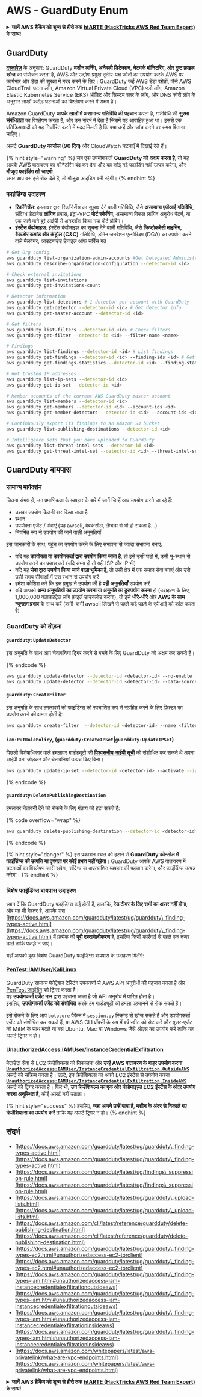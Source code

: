 # AWS - GuardDuty Enum

<details>

<summary><strong>जानें AWS हैकिंग को शून्य से हीरो तक</strong> <a href="https://training.hacktricks.xyz/courses/arte"><strong>htARTE (HackTricks AWS Red Team Expert)</strong></a><strong> के साथ!</strong></summary>

HackTricks का समर्थन करने के अन्य तरीके:

* अगर आप चाहते हैं कि आपकी **कंपनी HackTricks में विज्ञापित हो** या **HackTricks को PDF में डाउनलोड करें** तो [**सब्सक्रिप्शन प्लान्स देखें**](https://github.com/sponsors/carlospolop)!
* [**आधिकारिक PEASS और HackTricks स्वैग**](https://peass.creator-spring.com) प्राप्त करें
* हमारे विशेष [**NFTs**](https://opensea.io/collection/the-peass-family) संग्रह [**The PEASS Family**](https://opensea.io/collection/the-peass-family) खोजें
* **शामिल हों** 💬 [**डिस्कॉर्ड समूह**](https://discord.gg/hRep4RUj7f) या [**टेलीग्राम समूह**](https://t.me/peass) या हमें **ट्विटर** 🐦 [**@hacktricks_live**](https://twitter.com/hacktricks_live)** पर फॉलो** करें।
* **अपने हैकिंग ट्रिक्स साझा करें, हैकट्रिक्स** और [**HackTricks Cloud**](https://github.com/carlospolop/hacktricks-cloud) github repos में PRs सबमिट करके।

</details>

## GuardDuty

[**दस्तावेज़**](https://aws.amazon.com/guardduty/features/) के अनुसार: GuardDuty **मशीन लर्निंग, अनैमली डिटेक्शन, नेटवर्क मॉनिटरिंग, और दुष्ट फ़ाइल खोज** का संयोजन करता है, AWS और उद्योग-प्रमुख तृतीय-पक्ष स्रोतों का उपयोग करके AWS पर कार्यभार और डेटा की सुरक्षा में मदद करने के लिए। GuardDuty कई AWS डेटा स्रोतों, जैसे AWS CloudTrail घटना लॉग, Amazon Virtual Private Cloud (VPC) फ्लो लॉग, Amazon Elastic Kubernetes Service (EKS) ऑडिट और सिस्टम स्तर के लॉग, और DNS क्वेरी लॉग के अनुसार लाखों करोड़ घटनाओं का विश्लेषण करने में सक्षम है।

Amazon GuardDuty **आपके खातों में असामान्य गतिविधि की पहचान** करता है, गतिविधि की **सुरक्षा संबंधितता** का विश्लेषण करता है, और उस संदर्भ में देता है जिसमें यह आवाहित हुआ था। इससे एक प्रतिक्रियावादी को यह निर्धारित करने में मदद मिलती है कि क्या उन्हें और जांच करने पर समय बिताना चाहिए।

अलर्ट **GuardDuty कांसोल (90 दिन)** और CloudWatch घटनाएँ में दिखाई देते हैं।

{% hint style="warning" %}
जब एक उपयोगकर्ता **GuardDuty को अक्षम करता है**, तो यह आपके AWS वातावरण का मॉनिटरिंग बंद कर देगा और यह कोई नई फाइंडिंग नहीं उत्पन्न करेगा, और **मौजूदा फाइंडिंग खो जाएगी**।\
अगर आप बस इसे रोक देते हैं, तो मौजूदा फाइंडिंग बनी रहेगी।
{% endhint %}

### फाइंडिंग्स उदाहरण

* **रिकॉनेसेंस**: हमलावर द्वारा रिकॉनेसेंस का सुझाव देने वाली गतिविधि, जैसे **असामान्य एपीआई गतिविधि**, संदिग्ध डेटाबेस **लॉगिन** प्रयास, इंट्रा-VPC **पोर्ट स्कैनिंग**, असामान्य विफल लॉगिन अनुरोध पैटर्न, या एक जाने माने बुरे आईपी से अनब्लॉक किया गया पोर्ट प्रोबिंग।
* **इंस्टेंस कंप्रोमाइज़**: इंस्टेंस कंप्रोमाइज़ का सूचना देने वाली गतिविधि, जैसे **क्रिप्टोकरेंसी माइनिंग, बैकडोर कमांड और कंट्रोल (C\&C)** गतिविधि, डोमेन जनरेशन एल्गोरिदम (DGA) का उपयोग करने वाले मैलवेयर, आउटबाउंड डेनाइल ऑफ सर्विस गत
```bash
# Get Org config
aws guardduty list-organization-admin-accounts #Get Delegated Administrator
aws guardduty describe-organization-configuration --detector-id <id>

# Check external invitations
aws guardduty list-invitations
aws guardduty get-invitations-count

# Detector Information
aws guardduty list-detectors # 1 detector per account with GuardDuty
aws guardduty get-detector --detector-id <id> # Get detector info
aws guardduty get-master-account --detector-id <id>

# Get filters
aws guardduty list-filters --detector-id <id> # Check filters
aws guardduty get-filter --detector-id <id> --filter-name <name>

# Findings
aws guardduty list-findings --detector-id <id> # List findings
aws guardduty get-findings --detector-id <id> --finding-ids <id> # Get details about the finding
aws guardduty get-findings-statistics --detector-id <id> --finding-statistic-types <types>

# Get trusted IP addresses
aws guardduty list-ip-sets --detector-id <id>
aws guardduty get-ip-set --detector-id <id>

# Member accounts of the current AWS GuardDuty master account
aws guardduty list-members --detector-id <id>
aws guardduty get-members --detector-id <id> --account-ids <id>
aws guardduty get-member-detectors --detector-id <id> --account-ids <id>

# Continuously export its findings to an Amazon S3 bucket
aws guardduty list-publishing-destinations --detector-id <id>

# Intelligence sets that you have uploaded to GuardDuty
aws guardduty list-threat-intel-sets --detector-id <id>
aws guardduty get-threat-intel-set --detector-id <id> --threat-intel-set-id <id>
```
## GuardDuty बायपास

### सामान्य मार्गदर्शन

जितना संभव हो, उन प्रमाणिकता के व्यवहार के बारे में जानें जिन्हें आप उपयोग करने जा रहे हैं:

* उसका उपयोग कितनी बार किया जाता है
* स्थान
* उपयोक्ता एजेंट / सेवाएं (यह awscli, वेबकंसोल, लैम्बडा से भी हो सकता है...)
* नियमित रूप से उपयोग की जाने वाली अनुमतियाँ

इस जानकारी के साथ, पहुंच का उपयोग करने के लिए संभावना से ज्यादा संभावना बनाएं:

* यदि यह **उपयोक्ता या उपयोगकर्ता द्वारा उपयोग किया जाता है**, तो इसे उसी घंटों में, उसी भू-स्थान से उपयोग करने का प्रयास करें (यदि संभव हो तो वही ISP और IP भी)
* यदि यह **सेवा द्वारा उपयोग किया जाने वाला भूमिका है**, तो उसी क्षेत्र में एक समान सेवा बनाएं और उसे उसी समय सीमाओं में उस स्थान से उपयोग करें
* हमेशा कोशिश करें कि इस प्रमुख ने उपयोग की है **वही अनुमतियाँ** उपयोग करें
* यदि आपको **अन्य अनुमतियों का उपयोग करना या अनुमति का दुरुपयोग करना** हो (उदाहरण के लिए, 1,000,000 क्लाउडट्रेल लॉग फ़ाइलें डाउनलोड करना), तो इसे **धीरे-धीरे** और **AWS के साथ न्यूनतम प्रभाव** के साथ करें (कभी-कभी awscli लिखने से पहले कई पढ़ने के एपीआई को कॉल करता है)

### GuardDuty को तोड़ना

#### `guardduty:UpdateDetector`

इस अनुमति के साथ आप चेतावनियां ट्रिगर करने से बचने के लिए GuardDuty को अक्षम कर सकते हैं।

{% endcode %}
```bash
aws guardduty update-detector --detector-id <detector-id> --no-enable
aws guardduty update-detector --detector-id <detector-id> --data-sources S3Logs={Enable=false}
```
#### `guardduty:CreateFilter`

इस अनुमति के साथ हमलावरों को फाइंडिंग्स को स्वचालित रूप से संग्रहित करने के लिए फ़िल्टर का उपयोग करने की क्षमता होती है:
```bash
aws guardduty create-filter  --detector-id <detector-id> --name <filter-name> --finding-criteria file:///tmp/criteria.json --action ARCHIVE
```
#### `iam:PutRolePolicy`, (`guardduty:CreateIPSet`|`guardduty:UpdateIPSet`)

पिछली विशेषाधिकार वाले हमलावर गार्डड्यूटी की [**विश्वसनीय आईपी सूची**](https://docs.aws.amazon.com/guardduty/latest/ug/guardduty\_upload-lists.html) को संशोधित कर सकते थे अपना आईपी पता जोड़कर और चेतावनियां उत्पन्न किए बिना।
```bash
aws guardduty update-ip-set --detector-id <detector-id> --activate --ip-set-id <ip-set-id> --location https://some-bucket.s3-eu-west-1.amazonaws.com/attacker.csv
```
{% endcode %}

#### `guardduty:DeletePublishingDestination`

हमलावर चेतावनी देने को रोकने के लिए गंतव्य को हटा सकते हैं: 

{% code overflow="wrap" %}
```bash
aws guardduty delete-publishing-destination --detector-id <detector-id> --destination-id <dest-id>
```
{% endcode %}

{% hint style="danger" %}
इस प्रकाशन स्थल को हटाने से **GuardDuty कोन्सोल में फाइंडिंग्स की उत्पत्ति या दृश्यता पर कोई प्रभाव नहीं पड़ेगा**। GuardDuty आपके AWS वातावरण में घटनाओं का विश्लेषण जारी रखेगा, संदिग्ध या अप्रत्याशित व्यवहार की पहचान करेगा, और फाइंडिंग्स उत्पन्न करेगा।
{% endhint %}

### विशेष फाइंडिंग्स बायपास उदाहरण

ध्यान दें कि GuardDuty फाइंडिंग्स कई होती हैं, हालांकि, **रेड टीमर के लिए सभी का असर नहीं होगा**, और यह भी बेहतर है, आपके पास [https://docs.aws.amazon.com/guardduty/latest/ug/guardduty\_finding-types-active.html](https://docs.aws.amazon.com/guardduty/latest/ug/guardduty\_finding-types-active.html) में प्रत्येक की **पूरी दस्तावेज़ीकरण** है, इसलिए किसी कार्रवाई से पहले एक नजर डालें ताकि पकड़े न जाएं।

यहाँ आपको कुछ विशेष GuardDuty फाइंडिंग्स बायपास के उदाहरण मिलेंगे:

#### [PenTest:IAMUser/KaliLinux](https://docs.aws.amazon.com/guardduty/latest/ug/guardduty\_finding-types-iam.html#pentest-iam-kalilinux) <a href="#pentest-iam-kalilinux" id="pentest-iam-kalilinux"></a>

GuardDuty सामान्य पेनेट्रेशन टेस्टिंग उपकरणों से AWS API अनुरोधों की पहचान करता है और [PenTest फाइंडिंग](https://docs.aws.amazon.com/guardduty/latest/ug/guardduty\_finding-types-iam.html#pentest-iam-kalilinux) को ट्रिगर करता है।\
यह **उपयोगकर्ता एजेंट नाम** द्वारा पहचाना जाता है जो API अनुरोध में पारित होता है।\
इसलिए, **उपयोगकर्ता एजेंट को संशोधित** करके हम गार्डड्यूटी को हमला पहचानने से रोक सकते हैं।

इसे रोकने के लिए आप `botocore` पैकेज में `session.py` स्क्रिप्ट से खोज सकते हैं और उपयोगकर्ता एजेंट को संशोधित कर सकते हैं, या AWS CLI प्रॉक्सी के रूप में बर्प स्वीट को सेट करें और यूजर-एजेंट को MitM के साथ बदलें या बस Ubuntu, Mac या Windows जैसे ओएस का उपयोग करें ताकि यह अलर्ट ट्रिगर न हो।

#### UnauthorizedAccess:IAMUser/InstanceCredentialExfiltration

मेटाडेटा सेवा से EC2 क्रेडेंशियल्स को निकालना और **उन्हें AWS वातावरण के बाहर उपयोग करना** [**`UnauthorizedAccess:IAMUser/InstanceCredentialExfiltration.OutsideAWS`**](https://docs.aws.amazon.com/guardduty/latest/ug/guardduty\_finding-types-iam.html#unauthorizedaccess-iam-instancecredentialexfiltrationoutsideaws) अलर्ट को सक्रिय करता है। उल्टे, इन क्रेडेंशियल्स का अपने EC2 इंस्टेंस से उपयोग करना [**`UnauthorizedAccess:IAMUser/InstanceCredentialExfiltration.InsideAWS`**](https://docs.aws.amazon.com/guardduty/latest/ug/guardduty\_finding-types-iam.html#unauthorizedaccess-iam-instancecredentialexfiltrationinsideaws) अलर्ट को ट्रिगर करता है। फिर भी, **उन क्रेडेंशियल्स का एक और कंप्रोमाइज़्ड EC2 इंस्टेंस के अंदर उपयोग करना अनुस्थित है**, कोई अलर्ट नहीं उठाता।

{% hint style="success" %}
इसलिए, **जहां आपने उन्हें पाया है, मशीन के अंदर से निकाले गए क्रेडेंशियल्स का उपयोग करें** ताकि यह अलर्ट ट्रिगर न हो।
{% endhint %}

## संदर्भ

* [https://docs.aws.amazon.com/guardduty/latest/ug/guardduty\_finding-types-active.html](https://docs.aws.amazon.com/guardduty/latest/ug/guardduty\_finding-types-active.html)
* [https://docs.aws.amazon.com/guardduty/latest/ug/findings\_suppression-rule.html](https://docs.aws.amazon.com/guardduty/latest/ug/findings\_suppression-rule.html)
* [https://docs.aws.amazon.com/guardduty/latest/ug/guardduty\_upload-lists.html](https://docs.aws.amazon.com/guardduty/latest/ug/guardduty\_upload-lists.html)
* [https://docs.aws.amazon.com/cli/latest/reference/guardduty/delete-publishing-destination.html](https://docs.aws.amazon.com/cli/latest/reference/guardduty/delete-publishing-destination.html)
* [https://docs.aws.amazon.com/guardduty/latest/ug/guardduty\_finding-types-ec2.html#unauthorizedaccess-ec2-torclient](https://docs.aws.amazon.com/guardduty/latest/ug/guardduty\_finding-types-ec2.html#unauthorizedaccess-ec2-torclient)
* [https://docs.aws.amazon.com/guardduty/latest/ug/guardduty\_finding-types-iam.html#unauthorizedaccess-iam-instancecredentialexfiltrationoutsideaws](https://docs.aws.amazon.com/guardduty/latest/ug/guardduty\_finding-types-iam.html#unauthorizedaccess-iam-instancecredentialexfiltrationoutsideaws)
* [https://docs.aws.amazon.com/guardduty/latest/ug/guardduty\_finding-types-iam.html#unauthorizedaccess-iam-instancecredentialexfiltrationinsideaws](https://docs.aws.amazon.com/guardduty/latest/ug/guardduty\_finding-types-iam.html#unauthorizedaccess-iam-instancecredentialexfiltrationinsideaws)
* [https://docs.aws.amazon.com/whitepapers/latest/aws-privatelink/what-are-vpc-endpoints.html](https://docs.aws.amazon.com/whitepapers/latest/aws-privatelink/what-are-vpc-endpoints.html)

<details>

<summary><strong>जानें AWS हैकिंग को शून्य से हीरो तक</strong> <a href="https://training.hacktricks.xyz/courses/arte"><strong>htARTE (HackTricks AWS Red Team Expert)</strong></a><strong> के साथ!</strong></summary>

HackTricks का समर्थन करने के अन्य तरीके:

* यदि आप अपनी **कंपनी का विज्ञापन HackTricks में देखना चाहते हैं** या **HackTricks को PDF में डाउनलोड करना चाहते हैं** तो [**सब्सक्रिप्शन प्लान**](https://github.com/sponsors/carlospolop) की जांच करें!
* [**आधिकारिक PEASS & HackTricks स्वैग**](https://peass.creator-spring.com) प्राप्त करें
* हमारे विशेष [**NFTs**](https://opensea.io/collection/the-peass-family) कलेक्शन [**The PEASS Family**](https://opensea.io/collection/the-peass-family) खोजें
* **शामिल हों** 💬 [**डिस्कॉर्ड समूह**](https://discord.gg/hRep4RUj7f) या [**टेलीग्राम समूह**](https://t.me/peass) या हमें **ट्विटर** 🐦 [**@hacktricks_live**](https://twitter.com/hacktricks_live)** पर फॉलो** करें।
* **हैकिंग ट्रिक्स साझा करें** हैकट्रिक्स और हैकट्रिक्स क्लाउड गिटहब रेपो में पीआर जमा करके।

</details>
